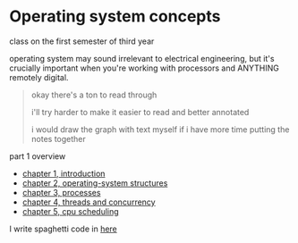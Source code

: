 # Operating system concepts

class on the first semester of third year

operating system may sound irrelevant to electrical engineering, but it's crucially important when you're working with processors and ANYTHING remotely digital.

> okay there's a ton to read through
>
> i'll try harder to make it easier to read and better annotated
>
> i would draw the graph with text myself if i have more time putting the notes together

part 1 overview
- [chapter 1, introduction](01-introduction.md)
- [chapter 2, operating-system structures](02-operating-system-structures.md)
- [chapter 3, processes](03-processes.md)
- [chapter 4, threads and concurrency](04-threads-and-concurrency.md)
- [chapter 5, cpu scheduling](05-cpu-scheduling.md)

I write spaghetti code in [here](code/)